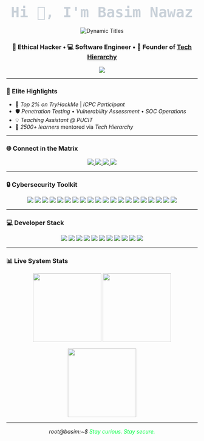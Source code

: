 <!-- 
  🕶  Elite GitHub Profile README 
  Cyberpunk × macOS Fusion • Hacker Vibe • Developer Soul
-->

<!-- style>
@keyframes glitch {
  0% { content: "█"; }
  20% { content: "▓"; }
  40% { content: "▒"; }
  60% { content: "░"; }
  80% { content: "█"; }
  100% { content: attr(data-text); }
}
.animate-hover::after {
  content: attr(data-text);
  position: relative;
  display: inline-block;
}
.animate-hover:hover::after {
  content: "█";
  animation: glitch 2s steps(1) forwards;
}
</style-->

<h2 align="center">
  <b><span style="font-size: 38px; font-family: 'Fira Code', monospace; color: #C9D1D9;">Hi 👋, I'm Basim Nawaz</span></b>
</h2>

<p align="center">
  <img src="https://readme-typing-svg.demolab.com?font=Fira+Code&size=22&duration=2000&pause=500&color=00FF41&center=true&vCenter=true&width=600&lines=Cybersecurity+Analyst+%26+Software+Developer;Penetration+Tester+%7C+Programmer;Building+secure+systems;" alt="Dynamic Titles" />
</p>

<h3 align="center">
  🔐 <span class="animate-hover" data-text="Ethical Hacker">Ethical Hacker</span> • 💻 <span class="animate-hover" data-text="Software Engineer">Software Engineer</span> • 🚀 Founder of <a href="https://linkedin.com/company/techhierarchy">Tech Hierarchy</a>
</h3>

<p align="center">
  <a href="mailto:basimnawaz6@gmail.com">
    <img src="https://img.shields.io/badge/Contact-C9D1D9?style=for-the-badge&logo=gmail&logoColor=EA4335&color=0D1117&labelColor=0D1117" />
  </a>
</p>

---

### 🌟 Elite Highlights
- 🥇 *<span class="animate-hover" data-text="Top 2% on TryHackMe">Top 2% on TryHackMe</span>* | *<span class="animate-hover" data-text="ICPC Finalist 2025">ICPC Participant </span>*
- 🛡 *<span class="animate-hover" data-text="Penetration Testing">Penetration Testing</span>* • *<span class="animate-hover" data-text="Vulnerability Assessment">Vulnerability Assessment</span>* • *<span class="animate-hover" data-text="SOC Operations">SOC Operations</span>*
- 💡 *<span class="animate-hover" data-text="Teaching Assistant @ PUCIT">Teaching Assistant @ PUCIT</span>*
- 👥 *<span class="animate-hover" data-text="2500+ learners">2500+ learners</span>* mentored via *<span class="animate-hover" data-text="Tech Hierarchy">Tech Hierarchy</span>*

---

### 🌐 Connect in the Matrix
<p align="center">
  <a href="https://linkedin.com/in/basimnawaz6" target="_blank">
    <img src="https://img.shields.io/badge/LinkedIn-0A66C2?style=flat-square&logo=linkedin&logoColor=white" />
  </a>
  <a href="https://tryhackme.com/p/basimnawaz6" target="_blank">
    <img src="https://img.shields.io/badge/TryHackMe-00FF41?style=flat-square&logo=tryhackme&logoColor=000000" />
  </a>
  <a href="https://codeforces.com/profile/basimnawaz6" target="_blank">
    <img src="https://img.shields.io/badge/Codeforces-1F8ACB?style=flat-square&logo=codeforces&logoColor=white" />
  </a>
  <a href="https://www.hackerrank.com/basimnawaz6" target="_blank">
    <img src="https://img.shields.io/badge/HackerRank-2EC866?style=flat-square&logo=hackerrank&logoColor=white" />
  </a>
</p>

---

### 🔒 Cybersecurity Toolkit
<p align="center">
  <img src="https://img.shields.io/badge/Nmap-336699?logo=nmap&logoColor=white&style=flat-square" />
  <img src="https://img.shields.io/badge/Burp_Suite-FF6633?logo=burpsuite&logoColor=white&style=flat-square" />
  <img src="https://img.shields.io/badge/Metasploit-000000?logo=metasploit&logoColor=white&style=flat-square" />
  <img src="https://img.shields.io/badge/Wireshark-1679A7?logo=wireshark&logoColor=white&style=flat-square" />
  <img src="https://img.shields.io/badge/John_the_Ripper-8A2BE2?logo=johntheripper&logoColor=white&style=flat-square" />
  <img src="https://img.shields.io/badge/Hashcat-000000?logo=hashcat&logoColor=white&style=flat-square" />
  <img src="https://img.shields.io/badge/Nessus-2F6D2F?logo=tenable&logoColor=white&style=flat-square" />
  <img src="https://img.shields.io/badge/OWASP_ZAP-932F6D?logo=owasp&logoColor=white&style=flat-square" />
  <img src="https://img.shields.io/badge/Gobuster-000000?logo=gobuster&logoColor=white&style=flat-square" />
  <img src="https://img.shields.io/badge/SQLMap-003366?logo=sqlmap&logoColor=white&style=flat-square" />
  <img src="https://img.shields.io/badge/Aircrack--ng-000000?logo=aircrackng&logoColor=white&style=flat-square" />
  <img src="https://img.shields.io/badge/Hydra-000000?logo=thc-hydra&logoColor=white&style=flat-square" />
  <img src="https://img.shields.io/badge/Dirb-000000?logo=dirb&logoColor=white&style=flat-square" />
  <img src="https://img.shields.io/badge/Netcat-000000?logo=netcat&logoColor=white&style=flat-square" />
  <img src="https://img.shields.io/badge/Responder-000000?logo=responder&logoColor=white&style=flat-square" />
  <img src="https://img.shields.io/badge/Impacket-000000?logo=impacket&logoColor=white&style=flat-square" />
  <img src="https://img.shields.io/badge/BeEF-FF6600?logo=beef&logoColor=white&style=flat-square" />
  <img src="https://img.shields.io/badge/Commix-000000?logo=commix&logoColor=white&style=flat-square" />
  <img src="https://img.shields.io/badge/FFUF-000000?logo=ffuf&logoColor=white&style=flat-square" />
  <img src="https://img.shields.io/badge/Msfvenom-000000?logo=metasploit&logoColor=white&style=flat-square" />
</p>

---

### 💻 Developer Stack
<p align="center">
  <img src="https://img.shields.io/badge/C-A8B9CC?logo=c&logoColor=white&style=flat-square" />
  <img src="https://img.shields.io/badge/C++-00599C?logo=cplusplus&logoColor=white&style=flat-square" />
  <img src="https://img.shields.io/badge/Python-3776AB?logo=python&logoColor=white&style=flat-square" />
  <img src="https://img.shields.io/badge/.NET-512BD4?logo=.net&logoColor=white&style=flat-square" />
  <img src="https://img.shields.io/badge/HTML5-E34F26?logo=html5&logoColor=white&style=flat-square" />
  <img src="https://img.shields.io/badge/Bootstrap-7952B3?logo=bootstrap&logoColor=white&style=flat-square" />
  <img src="https://img.shields.io/badge/Tailwind_CSS-06B6D4?logo=tailwind-css&logoColor=white&style=flat-square" />
  <img src="https://img.shields.io/badge/Linux-FCC624?logo=linux&logoColor=000000&style=flat-square" />
  <img src="https://img.shields.io/badge/Git-F05032?logo=git&logoColor=white&style=flat-square" />
  <img src="https://img.shields.io/badge/GitHub-181717?logo=github&logoColor=white&style=flat-square" />
  <img src="https://img.shields.io/badge/Notion-000000?logo=notion&logoColor=white&style=flat-square" />
</p>

---

### 📊 Live System Stats
<p align="center">
  <img height="180em" src="https://github-readme-stats.vercel.app/api?username=basimnawaz6&theme=transparent&bg_color=00000000&border_color=30363D&show_icons=true&icon_color=00FF41&text_color=C9D1D9&title_color=58A6FF&hide_border=true" style="opacity:0.9; transition: opacity 0.3s ease-in-out;" onmouseover="this.style.opacity='1'" onmouseout="this.style.opacity='0.9'" />
  <img height="180em" src="https://github-readme-stats.vercel.app/api/top-langs/?username=basimnawaz6&theme=transparent&bg_color=00000000&border_color=30363D&layout=compact&text_color=C9D1D9&title_color=58A6FF&hide_border=true" style="opacity:0.9; transition: opacity 0.3s ease-in-out;" onmouseover="this.style.opacity='1'" onmouseout="this.style.opacity='0.9'" />
</p>
<p align="center">
  <img height="180em" src="https://nirzak-streak-stats.vercel.app/?user=basimnawaz6&theme=transparent&background=00000000&stroke=30363D&ring=00FF41&fire=00FF41&currStreakLabel=C9D1D9&sideLabels=C9D1D9&dates=8B949E" style="opacity:0.9; transition: opacity 0.3s ease-in-out;" onmouseover="this.style.opacity='1'" onmouseout="this.style.opacity='0.9'" />
  
</p>

---

<p align="center">
  <i>root@basim:~$ <span style="color:#00FF41">Stay curious. Stay secure.</span></i>
</p>
